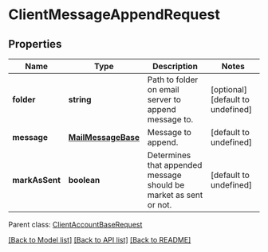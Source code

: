 
# ClientMessageAppendRequest

## Properties
Name | Type | Description | Notes
------------ | ------------- | ------------- | -------------
**folder** | **string** | Path to folder on email server to append message to.              | [optional] [default to undefined]
**message** | [**MailMessageBase**](MailMessageBase.md) | Message to append.              | [default to undefined]
**markAsSent** | **boolean** | Determines that appended message should be market as sent or not.              | [default to undefined]

 Parent class: [ClientAccountBaseRequest](ClientAccountBaseRequest.md)

[[Back to Model list]](README.md#documentation-for-models) [[Back to API list]](README.md#documentation-for-api-endpoints) [[Back to README]](README.md)
